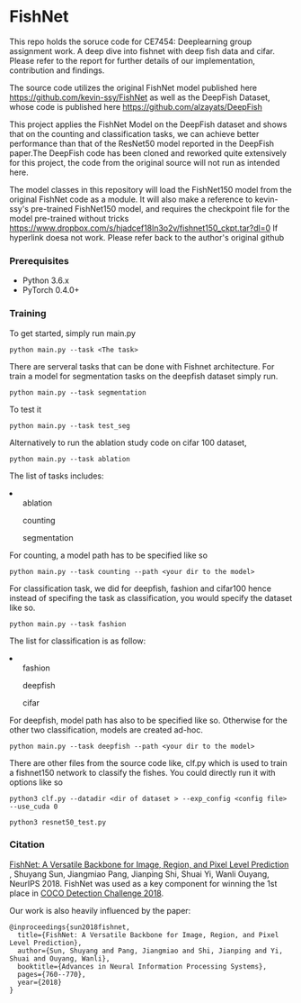 # FishNet


This repo holds the soruce code for CE7454: Deeplearning group assignment work. A deep dive into fishnet with deep fish data and cifar. Please refer to the report for further details of our implementation, contribution and findings.

The source code utilizes the original FishNet model published here https://github.com/kevin-ssy/FishNet as well as the DeepFish Dataset, whose code is published here https://github.com/alzayats/DeepFish

This project applies the FishNet Model on the DeepFish dataset and shows that on the counting and classification tasks, we can achieve better performance than that of the ResNet50 model reported in the DeepFish paper.The DeepFish code has been cloned and reworked quite extensively for this project, the code from the original source will not run as intended here.

The model classes in this repository will load the FishNet150 model from the original FishNet code as a module. It will also make a reference to kevin-ssy's pre-trained FishNet150 model, and requires the checkpoint file for the model pre-trained without tricks https://www.dropbox.com/s/hjadcef18ln3o2v/fishnet150_ckpt.tar?dl=0 If hyperlink doesa not work. Please refer back to the author's original github

### Prerequisites
- Python 3.6.x
- PyTorch 0.4.0+

### Training

To get started, simply run main.py
```
python main.py --task <The task>
```
There are serveral tasks that can be done with Fishnet architecture.
For train a model for segmentation tasks on the deepfish dataset simply run.
```
python main.py --task segmentation
```
To test it
```
python main.py --task test_seg
```

Alternatively to run the ablation study code on cifar 100 dataset,

```
python main.py --task ablation
```


The list of tasks includes: 
<li>
<ul >ablation</ul>
<ul>counting</ul>
<ul>segmentation</ul>
</li>

For counting, a model path has to be specified like so

```
python main.py --task counting --path <your dir to the model>
```

For classification task, we did for deepfish, fashion and cifar100
hence instead of specifing the task as classification, you would specify the dataset like so.

```
python main.py --task fashion
```

The list for classification is as follow:
<li>
<ul>fashion</ul>
<ul>deepfish</ul>
<ul>cifar</ul>
</li>

For deepfish, model path has also to be specified like so. Otherwise for the other two classification, models are created ad-hoc.

```
python main.py --task deepfish --path <your dir to the model>
```


There are other files from the source code like, clf.py which is used to train a fishnet150 network to classify  the fishes.
You could directly run it with options like so
```
python3 clf.py --datadir <dir of dataset > --exp_config <config file>  --use_cuda 0
```
```
python3 resnet50_test.py
```
### Citation
[FishNet: A Versatile Backbone for Image, Region, and Pixel Level Prediction](http://papers.nips.cc/paper/7356-fishnet-a-versatile-backbone-for-image-region-and-pixel-level-prediction.pdf)
, Shuyang Sun, Jiangmiao Pang, Jianping Shi, Shuai Yi, Wanli Ouyang, NeurIPS 2018.
FishNet was used as a key component
 for winning the 1st place in [COCO Detection Challenge 2018](http://cocodataset.org/#detection-leaderboard).

Our work is also heavily influenced by the paper:
```
@inproceedings{sun2018fishnet,
  title={FishNet: A Versatile Backbone for Image, Region, and Pixel Level Prediction},
  author={Sun, Shuyang and Pang, Jiangmiao and Shi, Jianping and Yi, Shuai and Ouyang, Wanli},
  booktitle={Advances in Neural Information Processing Systems},
  pages={760--770},
  year={2018}
}
```
